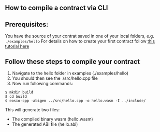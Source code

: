 ## How to compile a contract via CLI

Prerequisites:
---
You have the source of your contrat saved in one of your local folders, e.g. `./examples/hello`
For details on how to create your first contract follow [this tutorial here](https://developers.eos.io/eosio-home/docs/your-first-contract)

Follow these steps to compile your contract
---

1. Navigate to the hello folder in examples (./examples/hello)
2. You should then see the ./src/hello.cpp file
3. Now run following commands:
```
$ mkdir build
$ cd build
$ eosio-cpp -abigen ../src/hello.cpp -o hello.wasm -I ../include/
```

This will generate two files:
- The compiled binary wasm (hello.wasm)
- The generated ABI file (hello.abi)
